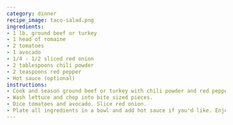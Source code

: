 ```yaml
---
category: dinner
recipe_image: taco-salad.png
ingredients:
- 1 lb. ground beef or turkey
- 1 head of romaine
- 2 tomatoes
- 1 avocado
- 1/4 - 1/2 sliced red onion
- 2 tablespoons chili powder
- 2 teaspoons red pepper
- Hot sauce (optional)
instructions:
- Cook and season ground beef or turkey with chili powder and red pepper.
- Wash lettuce and chop into bite sized pieces.
- Dice tomatoes and avocado. Slice red onion.
- Plate all ingredients in a bowl and add hot sauce if you'd like. Enjoy!
---
```

